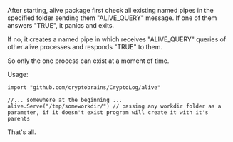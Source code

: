 After starting, alive package first check all existing named pipes in the specified folder sending them "ALIVE_QUERY" message. If one of them answers "TRUE", it panics and exits.

If no, it creates a named pipe in which receives "ALIVE_QUERY" queries of other alive processes and responds "TRUE" to them.

So only the one process can exist at a moment of time.

Usage:

	import "github.com/cryptobrains/CryptoLog/alive"

	//... somewhere at the beginning ...
	alive.Serve("/tmp/someworkdir/") // passing any workdir folder as a parameter, if it doesn't exist program will create it with it's parents

That's all.
